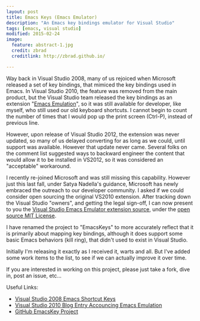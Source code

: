 ```yaml
---
layout: post
title: Emacs Keys (Emacs Emulator)
description: "An Emacs key bindings emulator for Visual Studio"
tags: [emacs, visual studio]
modified: 2015-02-24
image:
  feature: abstract-1.jpg
  credit: zbrad
  creditlink: http://zbrad.github.io/

---
```


Way back in Visual Studio 2008, many of us rejoiced when Microsoft released a set of key bindings, that mimiced the key bindings used in
Emacs.  In Visual Studio 2010, the feature was removed from the main product, but the Visual Studio team released the key bindings 
as an extension "[Emacs Emulation](https://visualstudiogallery.msdn.microsoft.com/09dc58c4-6f47-413a-9176-742be7463f92/)", so it was still
available for developer, like myself, who still used our old keyboard shortcuts.  I cannot 
begin to count the number of times that I would pop up the print screen (Ctrl-P), instead of previous line.

However, upon release of Visual Studio 2012, the extension was never updated, so many of us delayed converting for as long as we could,
until support was available.   However that update never came.   Several folks on the comment list suggested ways to backward engineer the
content that would allow it to be installed in VS2012, so it was considered an "acceptable" workaround.

I recently re-joined Microsoft and was still missing this capability.  However just this last fall, under Satya Nadella's guidance, Microsoft has
newly embraced the outreach to our developer community.   I asked if we could consider open sourcing 
the original VS2010 extension.  After tracking down the Visual Studio "owners", and getting the legal sign-off, I can now present to you
the [Visual Studio Emacs Emulator extension source](http://github.com/zbrad/EmacsKeys), under the
[open source MIT License](http://opensource.org/licenses/MIT). 

I have renamed the project to "EmacsKeys" to more accurately reflect that it is primarily about mapping key bindings, although it does
support some basic Emacs behaviors (kill ring), that didn't used to exist in Visual Studio.

Initially I'm releasing it exactly as I received it, warts and all.  But I've added some work items to the list, to see if we can actually
improve it over time.

If you are interested in working on this project, please just take a fork, dive in, post an issue, etc...

Useful Links:

- [Visual Studio 2008 Emacs Shortcut Keys](http://msdn.microsoft.com/en-us/library/ms165528%28VS.90%29.aspx)
- [Visual Studio 2010 Blog Entry Accouncing Emacs Emulation](http://blogs.msdn.com/b/visualstudio/archive/2010/09/01/emacs-emulation-extension-now-available.aspx)
- [GitHub EmacsKey Project](http://github.com/zbrad/EmacsKeys)


